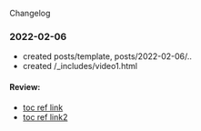 Changelog

### 2022-02-06
- created posts/template, posts/2022-02-06/..
- created /_includes/video1.html  
#### Review:
- [toc ref link](https://github.com/devinlife/devinlife.github.io/commit/c48ecb7cab54575bba802a3703dc5dc65d23c92c?diff=split)
- [toc ref link2](https://devinlife.com/howto%20github%20pages/toc-table/)
